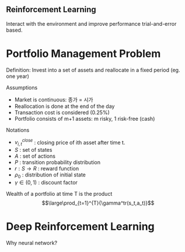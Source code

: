 ## Reinforcement Learning

Interact with the environment and improve performance trial-and-error based.

# Portfolio Management Problem

Definition: Invest into a set of assets and reallocate in a fixed period (eg. one year)

Assumptions
- Market is continuous: 종가 = 시가
- Reallocation is done at the end of the day
- Transaction cost is considered (0.25%)
- Portfolio consists of m+1 assets: m risky, 1 risk-free (cash)

Notations
- $v^{close}_{i,t}$ : closing price of ith asset after time t. 
- $S$ : set of states
- $A$ : set of actions
- $P$ : transition probability distribution
- $r : S \rightarrow R$ : reward function
- $\rho_0$ : distribution of initial state
- $\gamma \in (0,1)$ : discount factor

Wealth of a portfolio at time T is the product $$\large\prod_{t=1}^{T}{\gamma^tr(s_t,a_t)}$$

# Deep Reinforcement Learning

Why neural network?
